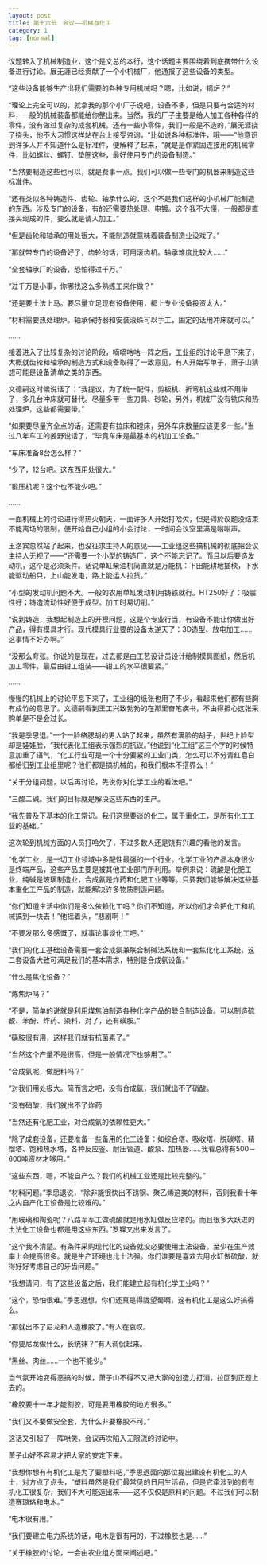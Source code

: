 ```yaml
---
layout: post
title: 第十六节　会议――机械与化工
category: 1
tag: [normal]
---
```


议题转入了机械制造业，这个是文总的本行，这个话题主要围绕着到底携带什么设备进行讨论。展无涯已经贡献了一个小机械厂，他通报了这些设备的类型。

“这些设备能够生产出我们需要的各种专用机械吗？嗯，比如说，锅炉？”

“理论上完全可以的，就拿我的那个小厂子说吧，设备不多，但是只要有合适的材料，一般的机械装备都能给你整出来。当然，我的厂子主要是给人加工各种各样的零件，没有做过复杂的成套机械。还有一些小零件，我们一般是不造的，”展无涯挠了挠头，他不大习惯这样站在台上接受咨询，“比如说各种标准件，哦――”他意识到许多人并不知道什么是标准件，便解释了起来，“就是是作紧固连接用的机械零件，比如螺丝、螺钉、垫圈这些，最好使用专门的设备制造。”

“当然要制造这些也可以，就是费事一点。我们可以做一些专门的机器来制造这些标准件。

“还有类似各种铸造件、齿轮、轴承什么的，这个不是我们这样的小机械厂能制造的东西。涉及专门的设备，有的还需要热处理、电镀。这个我不大懂，一般都是直接买现成的件，要么就是请人加工。”

“但是齿轮和轴承的用处很大，不能制造就意味着装备制造业没戏了。”

“那就带专门的设备好了，齿轮的话，可用滚齿机。轴承难度比较大……”

“全套轴承厂的设备，恐怕得过千万。”

“过千万是小事，你哪找这么多熟练工来作做？”

“还是要土法上马。要尽量立足现有设备使用，都上专业设备投资太大。”

“材料需要热处理炉。轴承保持器和安装滚珠可以手工，固定的话用冲床就可以。”

……

接着进入了比较复杂的讨论阶段，嘀嘀咕咕一阵之后，工业组的讨论平息下来了，大概就齿轮和轴承的制造方式和设备取得了一致意见，有人开始写单子，萧子山猜想可能是设备清单之类的东西。

文德嗣这时候说话了：“我提议，为了统一配件，剪板机、折弯机这些就不用带了，多几台冲床就可替代。尽量多带一些刀具、砂轮，另外，机械厂没有铣床和热处理炉，这些都需要带。”

“如果要尽量齐全点的话，还需要有拉床和镗床，另外车床数量应该更多一些。”当过八年车工的姜野说话了，“毕竟车床是最基本的机加工设备。”

“车床准备8台怎么样？”

“少了，12台吧。这东西用处很大。”

“锻压机呢？这个也不能少吧。”

……

一面机械上的讨论进行得热火朝天，一面许多人开始打哈欠，但是碍於议题没结束不能离场的限制，便开始自己小组的小会讨论，一时间会议室里满是嗡嗡声。

王洛宾忽然站了起来，也没征求主持人的意见――工业组这些搞机械的彻底把会议主持人无视了――“还需要一个小型的铸造厂，这个不能忘记了。而且以后要造发动机，这个是必须条件。话说单缸柴油机简直就是万能机：下田能耕地插秧，下水能驱动船只，上山能发电，路上能运人拉货。”

“小型的发动机问题不大。一般的农用单缸发动机用铸铁就行。HT250好了：吸震性好；铸造流动性好便于成型。加工时易切削。”

“说到铸造，我想起制造上的开模问题，这是个专业行当，有设备不能让你做出好产品，得有模具才行。现代模具行业要的设备太逆天了：3D造型、放电加工……这事情不好办啊。”

“没那么夸张。你说的是现在，过去都是由工艺设计员设计绘制模具图纸，然后机加工零件，最后由钳工组装――钳工的水平很要紧。”

……

慢慢的机械上的讨论平息下来了，工业组的纸张也用了不少，看起来他们都有些胸有成竹的意思了。文德嗣看到王工兴致勃勃的在那里奋笔疾书，不由得担心这张采购单是不是会过长。

“我是季思退。”一个一脸络腮胡的男人站了起来，虽然有满脸的胡子，世纪上脸型却是娃娃脸，“我代表化工组表示强烈的抗议。”他说到“化工组”这三个字的时候特意加重了语气，“化工行业可是一个十分要紧的工业门类，怎么可以不分青红皂白都给归到工业组里呢？他们都是搞机械的，和我们根本不搭界么！”

“关于分组问题，以后再讨论，先说你对化学工业的看法吧。”

“三酸二碱。我们的目标就是解决这些东西的生产。

“我先普及下基本的化工常识。我们这里要谈的化工，属于重化工，是所有化工工业的基础。”

这次轮到机械方面的人员打哈欠了，不过多数人还是饶有兴趣的看他的发言。

“化学工业，是一切工业领域中多配性最强的一个行业。化学工业的产品本身很少是终端产品，这些产品主要是被其他工业部门所利用。举例来说：硫酸是化肥工业，纯碱是玻璃制造业，合成氨是炸药和化肥工业等等。只要我们能够解决这些基本重化工产品的制造，就能解决许多物质制造问题。

“你们知道生活中你们是多么依赖化工吗？你们不知道，所以你们才会把化工和机械搞到一块去！”他摇着头，“悲剧啊！”

“不要发那么多感慨了，就事论事谈化工吧。”

“我们的化工基础设备需要一套合成氨兼联合制碱法系统和一套焦化化工系统，这二套设备大致可满足我们的基本需求，特别是合成氨设备。”

“什么是焦化设备？”

“炼焦炉吗？”

“不是，简单的说就是利用煤焦油制造各种化学产品的联合制造设备。可以制造硫酸、苯酚、炸药、染料，对了，还有磺胺。”

“磺胺很有用，这样我们就有抗菌素了。”

“当然这个产量不是很高，但是一般情况下也够用了。”

“合成氨呢，做肥料吗？”

“对我们用处极大。简而言之吧，没有合成氨，我们就出不了硝酸。

“没有硝酸，我们就出不了炸药

“当然还有化肥工业，对合成氨的依赖性更大。”

“除了成套设备，还要准备一些备用的化工设备：如综合塔、吸收塔、脱碳塔、精馏塔、饱和热水塔，各种反应釜、耐压管道、酸泵、加热器……我看总得有500－600吨资材才够用。”

“这些东西，嗯，不能自产么？我们的机械工业还是比较完整的。”

“材料问题。”季思退说，“除非能很快出不锈钢、聚乙烯这类的材料，否则我看十年之内自产化工设备是比较难的。”

“用玻璃和陶瓷呢？八路军军工做硫酸就是用水缸做反应塔的。而且很多大跃进的土法化工设备也都是用这些东西。”罗铎又出来发言了。

“这个我不清楚。有条件采购现代化的设备就没必要使用土法设备。至少在生产效率上会提高很多。就是生产环境也比土法强。你们谁要是喜欢去用水缸做硫酸，就得好好考虑自己的牙齿问题。”

“我想请问，有了这些设备之后，我们能建立起有机化学工业吗？”

“这个，恐怕很难。”季思退想，你们还真是得陇望蜀啊，这有机化工是这么好搞得么。

“那就出不了尼龙和人造橡胶了。”有人在哀叹。

“你要尼龙做什么，长统袜？”有人调侃起来。

“黑丝、肉丝……一个也不能少。”

当气氛开始变得恶搞的时候，萧子山不得不又把大家的创造力打消，拉回到正题上去的。

“橡胶要十一年才能割胶，可是要用橡胶的地方很多。”

“我们又不要做安全套，为什么非要橡胶不可。”

这话又引起了一阵哄笑，会议再次陷入无限流的讨论中。

萧子山好不容易才把大家的安定下来。

“我想你想有有机化工是为了要塑料吧，”季思退面向那位提出建设有机化工的人士，对方点了点头，“塑料虽然是我们最常见的日用生活品，但是它牵涉到的有有机化工很复杂，我们不大可能造出来――这不仅仅是原料的问题。不过我们可以制造赛璐珞和电木。”

“电木很有用。”

“我们要建立电力系统的话，电木是很有用的，不过橡胶也是……”

“关于橡胶的讨论，一会由农业组方面来阐述吧。”
